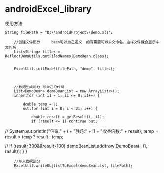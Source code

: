 # androidExcel_library   

使用方法
 


    String filePath = "D:\\androidProject\\demo.xls";

        //创建文件部分     bean可以自己定义  如有需要可以中文命名，这样文件就会显示中文列名
        List<String> titles = ReflectDemoUtils.getFiledNames(DemoBean.class);


        ExcelUtil.initExcel(filePath, "demo", titles);



        //数据生成部分 写自己的代码
        List<DemoBean> demoBeanList = new ArrayList<>();
        inner:for (int i1 = 1; i1 <= 8; i1++) {

            double temp = 0;
            out:for (int i = 0; i < 31; i++) {

                double result = getResult(i, i1);
                if (result <= 1) continue out;
//                System.out.println("倍率:" + i + "胜场:" + i1 + "收益倍数:" + result);
                temp = result > temp ? result : temp;

//                if (result<300&&result>100)
                demoBeanList.add(new DemoBean(i, i1, result));
            }
        }

        //写入数据部分
        ExcelUtil.writeObjListToExcel(demoBeanList, filePath);
